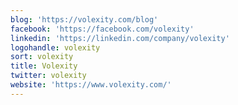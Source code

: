 ```yaml
---
blog: 'https://volexity.com/blog'
facebook: 'https://facebook.com/volexity'
linkedin: 'https://linkedin.com/company/volexity'
logohandle: volexity
sort: volexity
title: Volexity
twitter: volexity
website: 'https://www.volexity.com/'
---
```

